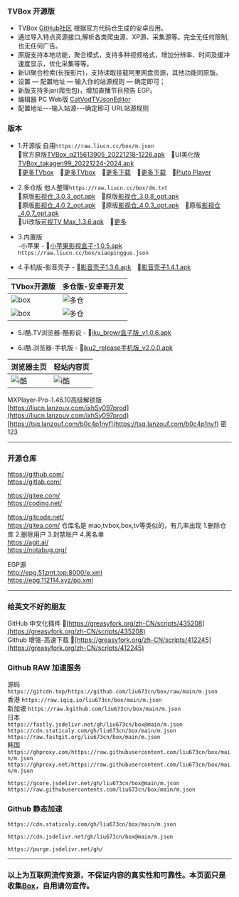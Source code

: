 ### TVBox 开源版
- TVBox [GitHub社区](https://github.com/CatVodTVOfficial/TVBoxOSC) 根据官方代码仓生成的安卓应用。  
- 通过导入特点资源接口,解析各类爬虫源、XP源、采集源等。完全无任何限制,也无任何广告。  
- 原版支持本地功能，聚合模式，支持多种视频格式，增加分辨率、时间及缓冲速度显示，优化采集等等。
- 新UI聚合检索(长按影片)，支持读取挂载阿里网盘资源，其他功能同原版。
- 设置 — 配置地址 — 输入你的站源规则 — 确定即可；  
- 新版支持多jar(爬虫包)，增加直播节目预告 EGP。
- 编辑器 PC Web版 [CatVodTVJsonEditor](https://catvodtvofficial.github.io/CatVodTVJsonEditor/)
- 配置地址---输入站源---确定即可  URL站源规则   
### 版本
- 1.开源版  自用`https://raw.liucn.cc/box/m.json`  
 🔰官方原版[TVBox_q215613905_20221218-1226.apk](https://liucn.lanzouf.com/iI9hZ0jsjv0d)　🔰UI美化版[TVBox_takagen99_20221224-2024.apk](https://liucn.lanzouf.com/i4xCu0jsjuvi)　  
 🔰[更多TVbox](https://tsq.lanzouf.com/b0c4nr91c#123)　🔰[更多TVbox](https://wws.lanzouv.com/b03j4ulyh#999)　🔰[更多下载](https://www.123pan.com/s/dIgRVv-Th3D3)　🔰[更多下载](https://www.123pan.com/s/dIgRVv-vh3D3)　🔰[Pluto Player](https://www.123pan.com/s/dIgRVv-Ah3D3)　

- 2.多仓版  他人整理`https://raw.liucn.cc/box/dm.txt`  
 🔰原版[影视仓_3.0.3_opt.apk](https://liucn.lanzouf.com/i9Pp10il0d3g)　🔰原版[影视仓_3.0.8_opt.apk](https://liucn.lanzouf.com/i0LPL0lvbqje)　  
 🔰原版[影视仓_4.0.2_opt.apk](https://liucn.lanzouf.com/i13mU0jtp6vg)　🔰原版[影视仓_4.0.3_opt.apk](https://liucn.lanzouf.com/i8bE20k6skgb)　🔰原版[影视仓_4.0.7_opt.apk](https://liucn.lanzouf.com/i8VIp0m069oh)  
 🔰UI改版[可视TV Max_1.3.6.apk](https://liucn.lanzouf.com/iqzqG0jsl9ud)　🔰[更多](https://wwc.lanzoub.com/b0es81t8j#54jb)

- 3.内置版  
 -小苹果 - 🔰[小苹果影视盒子-1.0.5.apk](https://liucn.lanzouf.com/i361g0il0bta)　`https://raw.liucn.cc/box/xiaopingguo.json`  

- 4.手机版-影音壳子 - 🔰[影音壳子1.3.6.apk](https://liucn.lanzouf.com/iyGys0il0e1a)　🔰[影音壳子1.4.1.apk](https://liucn.lanzouf.com/iZlVl0jsm5kf)  

TVbox开源版 | 多仓版-安卓哥开发
---------|---------
![box](https://raw.iqiq.io/liu673cn/box/main/sub/img/box01.jpg) | ![多仓](https://raw.iqiq.io/liu673cn/box/main/sub/img/多仓01.jpg)
![box](https://raw.iqiq.io/liu673cn/box/main/sub/img/box02.jpg) | ![多仓](https://raw.iqiq.io/liu673cn/box/main/sub/img/多仓02.jpg)

- 5.i酷.TV浏览器-酷影说 - 🔰[iku_browr盒子版_v1.0.6.apk](https://liucn.lanzouf.com/iqmWs0il0soh)

- 6.i酷.浏览器-手机版 - 🔰[iku2_release手机版_v2.0.0.apk](https://liucn.lanzouf.com/iltw80il0syh)
 
浏览器主页 |轻站内容页
---------|---------
![i酷](https://raw.iqiq.io/liu673cn/box/main/sub/img/i酷01.jpg) | ![i酷](https://raw.iqiq.io/liu673cn/box/main/sub/img/i酷02.jpg)

MXPlayer-Pro-1.46.10高级解锁版   
[https://liucn.lanzouv.com/ixhSy097prod](https://liucn.lanzouv.com/ixhSy097prod)  
[https://tsq.lanzouf.com/b0c4p1nyf](https://tsq.lanzouf.com/b0c4p1nyf) 密 123   

------
### 开源仓库
https://github.com/  
https://gitlab.com/  

https://gitee.com/  
https://coding.net/  

https://gitcode.net/  
https://gitea.com/  仓库名是 mao,tvbox,box,tv等类似的，有几率出现 1.删除仓库 2.删除用户 3.封禁账户 4.黑名单  
https://agit.ai/  
https://notabug.org/  

EGP源  
http://epg.51zmt.top:8000/e.xml  
https://epg.112114.xyz/pp.xml  

------
### 给英文不好的朋友
GitHub 中文化插件   🔰[https://greasyfork.org/zh-CN/scripts/435208](https://greasyfork.org/zh-CN/scripts/435208)  
Github 增强-高速下载 🔰[https://greasyfork.org/zh-CN/scripts/412245](https://greasyfork.org/zh-CN/scripts/412245)  

### Github RAW 加速服务

源码   `https://gitcdn.top/https://github.com/liu673cn/box/raw/main/m.json`  
香港   `https://raw.iqiq.io/liu673cn/box/main/m.json`  
新加坡 `https://raw.kgithub.com/liu673cn/box/main/m.json`  
日本  
`https://fastly.jsdelivr.net/gh/liu673cn/box@main/m.json`  
`https://cdn.staticaly.com/gh/liu673cn/box/main/m.json`  
`https://raw.fastgit.org/liu673cn/box/main/m.json`  
韩国  
`https://ghproxy.com/https://raw.githubusercontent.com/liu673cn/box/main/m.json`  
`https://ghproxy.net/https://raw.githubusercontent.com/liu673cn/box/main/m.json`  

`https://gcore.jsdelivr.net/gh/liu673cn/box@main/m.json`  
`https://raw.githubusercontents.com/liu673cn/box/main/m.json`  

### Github 静态加速  
`https://cdn.staticaly.com/gh/liu673cn/box/main/m.json`  

`https://cdn.jsdelivr.net/gh/liu673cn/box@main/m.json`  

`https://purge.jsdelivr.net/gh/`  

------
### 以上为互联网流传资源，不保证内容的真实性和可靠性。本页面只是收集[Box](https://docs.qq.com/sheet/DWmt2RklvT3lYZ3dM?tab=BB08J2)，自用请勿宣传。

